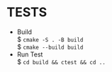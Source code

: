 # TESTS
- Build  
  $ `cmake -S . -B build`  
  $ `cmake --build build`
- Run Test  
  $ `cd build && ctest && cd ..`

